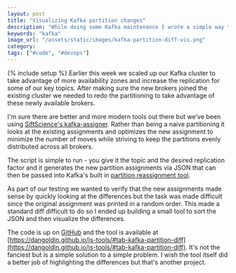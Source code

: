 ```yaml
---
layout: post
title: "Visualizing Kafka partition changes"
description: "While doing some Kafka maintenance I wrote a simple way to visualize differences in partition assignments."
keywords: "kafka"
image_url: "/assets/static/images/kafka-partition-diff-vis.png"
category: 
tags: ["#code", "#devops"]
---
```

{% include setup %}
Earlier this week we scaled up our Kafka cluster to take advantage of more availability zones and increase the replication for some of our key topics. After making sure the new brokers joined the existing cluster we needed to redo the partitioning to take advantage of these newly available brokers.

I'm sure there are better and more modern tools out there but we've been using [SiftScience's kafka-assigner](https://github.com/SiftScience/kafka-assigner). Rather than being a naive partitioning it looks at the existing assignments and optimizes the new assignment to minimize the number of moves while striving to keep the partitions evenly distributed across all brokers.

The script is simple to run - you give it the topic and the desired replication factor and it generates the new partition assignments via JSON that can then be passed into Kafka's built in [partition reassignment tool](https://cwiki.apache.org/confluence/display/KAFKA/Replication+tools#Replicationtools-4.ReassignPartitionsTool).

As part of our testing we wanted to verify that the new assignments made sense by quickly looking at the differences but the task was made difficult since the original assignment was printed in a random order. This made a standard diff difficult to do so I ended up building a small tool to sort the JSON and then visualize the differences.

The code is up on [GitHub](https://github.com/dangoldin/js-tools) and the tool is available at [https://dangoldin.github.io/js-tools/#tab-kafka-partition-diff](https://dangoldin.github.io/js-tools/#tab-kafka-partition-diff). It's not the fanciest but is a simple solution to a simple problem. I wish the tool itself did a better job of highlighting the differences but that's another project.

<amp-img src="{{ IMG_PATH }}kafka-partition-diff-vis.png" alt="Kafka partition difference visualizer" width="1224" height="749" layout="responsive"></amp-img>
